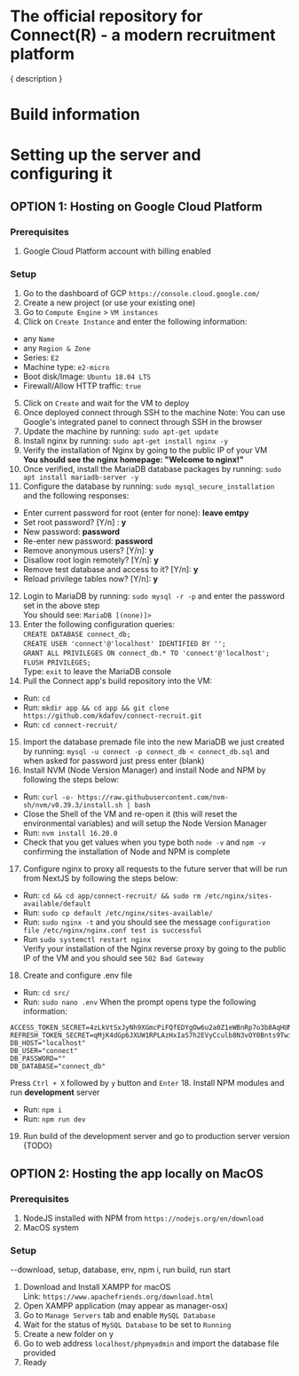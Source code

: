 # The official repository for Connect(R) - a modern recruitment platform

{ description } 

# Build information

# Setting up the server and configuring it

## OPTION 1: Hosting on Google Cloud Platform

### Prerequisites

1. Google Cloud Platform account with billing enabled

### Setup

1. Go to the dashboard of GCP
`https://console.cloud.google.com/`
2. Create a new project (or use your existing one)
3. Go to `Compute Engine` > `VM instances`
4. Click on `Create Instance` and enter the following information:
  - any `Name`
  - any `Region & Zone`
  - Series: `E2`
  - Machine type: `e2-micro`
  - Boot disk/Image: `Ubuntu 18.04 LTS`
  - Firewall/Allow HTTP traffic: `true`
5. Click on `Create` and wait for the VM to deploy
6. Once deployed connect through SSH to the machine
Note: You can use Google's integrated panel to connect through SSH in the browser
7. Update the machine by running: `sudo apt-get update`
8. Install nginx by running: `sudo apt-get install nginx -y`
9. Verify the installation of Nginx by going to the public IP of your VM\
**You should see the nginx homepage: "Welcome to nginx!"**
10. Once verified, install the MariaDB database packages by running: `sudo apt install mariadb-server -y`
11. Configure the database by running: `sudo mysql_secure_installation` and the following responses: 
 - Enter current password for root (enter for none): **leave emtpy** 
 - Set root password? [Y/n] : **y** 
 - New password: **password** 
 - Re-enter new password: **password** 
 - Remove anonymous users? [Y/n]: **y** 
 - Disallow root login remotely? [Y/n]: **y** 
 - Remove test database and access to it? [Y/n]: **y** 
 - Reload privilege tables now? [Y/n]: **y** 
 
12. Login to MariaDB by running: `sudo mysql -r -p` and enter the password set in the above step \
You should see: `MariaDB [(none)]> `
13. Enter the following configuration queries: \
`CREATE DATABASE connect_db;` \
`CREATE USER 'connect'@'localhost' IDENTIFIED BY '';` \
`GRANT ALL PRIVILEGES ON connect_db.* TO 'connect'@'localhost';` \
`FLUSH PRIVILEGES;` \
Type: `exit` to leave the MariaDB console
14. Pull the Connect app's build repository into the VM: 
- Run: `cd` 
- Run: `mkdir app && cd app && git clone https://github.com/kdafov/connect-recruit.git` 
- Run: `cd connect-recruit/` 
15. Import the database premade file into the new MariaDB we just created by running: `mysql -u connect -p connect_db < connect_db.sql` and when asked for password just press enter (blank)
16. Install NVM (Node Version Manager) and install Node and NPM by following the steps below: 
- Run: `curl -o- https://raw.githubusercontent.com/nvm-sh/nvm/v0.39.3/install.sh | bash` 
- Close the Shell of the VM and re-open it (this will reset the environmental variables) and will setup the Node Version Manager 
- Run: `nvm install 16.20.0` 
- Check that you get values when you type both `node -v` and `npm -v` confirming the installation of Node and NPM is complete 
17. Configure nginx to proxy all requests to the future server that will be run from NextJS by following the steps below: 
 - Run: `cd && cd app/connect-recruit/ && sudo rm /etc/nginx/sites-available/default` 
 - Run: `sudo cp default /etc/nginx/sites-available/` 
 - Run: `sudo nginx -t` and you should see the message `configuration file /etc/nginx/nginx.conf test is successful` 
 - Run `sudo systemctl restart nginx` \
Verify your installation of the Nginx reverse proxy by going to the public IP of the VM and you should see `502 Bad Gateway` 
18. Create and configure .env file 
 - Run: `cd src/` 
 - Run: `sudo nano .env` 
When the prompt opens type the following information:
```
ACCESS_TOKEN_SECRET=4zLkVtSxJyNh9XGmcPiFQfEDYgOw6u2a0Z1eWBnRp7o3b8AqHUMT5KICr
REFRESH_TOKEN_SECRET=qMjK4dGp6JXUW1RPLAzHxIaS7h2EVyCculb8N3vOY0Bnts9TwiZo5QfDeF
DB_HOST="localhost"
DB_USER="connect"
DB_PASSWORD=""
DB_DATABASE="connect_db"
```
Press `Ctrl + X` followed by `y` button and `Enter` 
18. Install NPM modules and run **development** server 
 - Run: `npm i` 
 - Run: `npm run dev` 
19. Run build of the development server and go to production server version 
{TODO}

## OPTION 2: Hosting the app locally on MacOS

### Prerequisites

1. NodeJS installed with NPM from `https://nodejs.org/en/download`
2. MacOS system

### Setup
 --download, setup, database, env, npm i, run build, run start
1. Download and Install XAMPP for macOS \
Link: `https://www.apachefriends.org/download.html`
2. Open XAMPP application (may appear as manager-osx)
3. Go to `Manage Servers` tab and enable `MySQL Database`
4. Wait for the status of `MySQL Database` to be set to `Running`
5. Create a new folder on y
6. Go to web address `localhost/phpmyadmin` and import the database file provided
7. Ready 
 
